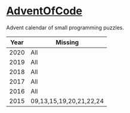 # [AdventOfCode](https://adventofcode.com/)
Advent calendar of small programming puzzles.

|Year|Missing|
|----|----|
|2020|All
|2019|All
|2018|All
|2017|All
|2016|All
|2015|09,13,15,19,20,21,22,24